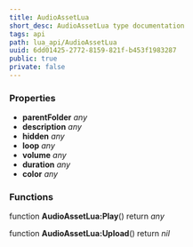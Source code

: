 ```yaml
---
title: AudioAssetLua
short_desc: AudioAssetLua type documentation
tags: api
path: lua_api/AudioAssetLua
uuid: 6dd01425-2772-8159-821f-b453f1983287
public: true
private: false
---
```




### Properties

* **parentFolder** *any* 
* **description** *any* 
* **hidden** *any* 
* **loop** *any* 
* **volume** *any* 
* **duration** *any* 
* **color** *any* 

### Functions

function **AudioAssetLua:Play**()
  return *any*

function **AudioAssetLua:Upload**()
  return *nil*

